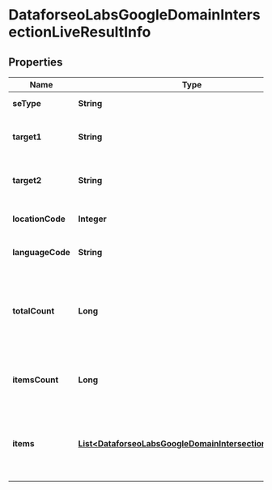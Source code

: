 

# DataforseoLabsGoogleDomainIntersectionLiveResultInfo


## Properties

| Name | Type | Description | Notes |
|------------ | ------------- | ------------- | -------------|
|**seType** | **String** | search engine type |  [optional] |
|**target1** | **String** | the first target domain in a POST array |  [optional] |
|**target2** | **String** | the second target domain in a POST array |  [optional] |
|**locationCode** | **Integer** | location code in a POST array |  [optional] |
|**languageCode** | **String** | language code in a POST array |  [optional] |
|**totalCount** | **Long** | total amount of results in our database relevant to your request |  [optional] |
|**itemsCount** | **Long** | the number of results returned in the items array |  [optional] |
|**items** | [**List&lt;DataforseoLabsGoogleDomainIntersectionLiveItem&gt;**](DataforseoLabsGoogleDomainIntersectionLiveItem.md) | contains keywords, relevant SERP elements and related data |  [optional] |



